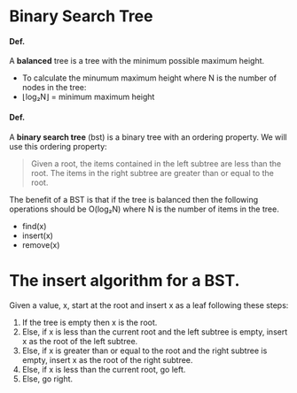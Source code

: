 # Binary Search Tree

#### Def.
A **balanced** tree is a tree with the minimum possible maximum height.
* To calculate the minumum maximum height where N is the number of nodes in the tree:
* ⌊log₂N⌋ = minimum maximum height

#### Def.
A **binary search tree** (bst) is a binary tree with an ordering property.
We will use this ordering property:
> Given a root, the items contained in the left subtree are less than the root.
> The items in the right subtree are greater than or equal to the root.

The benefit of a BST is that if the tree is balanced then the following operations should be O(log₂N) where N is the number of items in the tree.
* find(x)
* insert(x)
* remove(x)

# The insert algorithm for a BST.
Given a value, x, start at the root and insert x as a leaf following these steps:
1. If the tree is empty then x is the root.
2. Else, if x is less than the current root and the left subtree is empty, insert x as the root of the left subtree.
3. Else, if x is greater than or equal to the root and the right subtree is empty, insert x as the root of the right subtree.
4. Else, if x is less than the current root, go left.
5. Else, go right.

